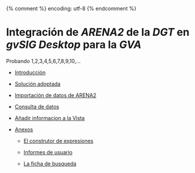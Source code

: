 {% comment %} encoding: utf-8 {% endcomment %}

# Integración de *ARENA2* de la *DGT* en *gvSIG Desktop* para la *GVA*

Probando 1,2,3,4,5,6,7,8,9,10,...


* [Introducción](accidentes/gva/introduccion.md)

* [Solución adoptada](accidentes/gva/solucion_adoptada.md)

* [Importación de datos de ARENA2](accidentes/gva/importacion_datos.md)

* [Consulta de datos](accidentes/gva/consulta_datos/index.md)

* [Añadir informacion a la Vista](accidentes/gva/anadir_informacion_a_la_vista/index.md)

* [Anexos](herramientas/index.md)

  * [El construtor de expresiones](herramientas/ficha_de_busqueda/introduccion.md)

  * [Informes de usuario](herramientas/ficha_de_busqueda/introduccion.md)
  
  * [La ficha de busqueda](herramientas/ficha_de_busqueda/index.md)
